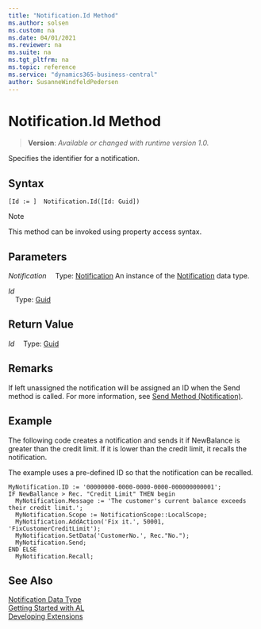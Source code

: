 ```yaml
---
title: "Notification.Id Method"
ms.author: solsen
ms.custom: na
ms.date: 04/01/2021
ms.reviewer: na
ms.suite: na
ms.tgt_pltfrm: na
ms.topic: reference
ms.service: "dynamics365-business-central"
author: SusanneWindfeldPedersen
---
```

[//]: # (START>DO_NOT_EDIT)
[//]: # (IMPORTANT:Do not edit any of the content between here and the END>DO_NOT_EDIT.)
[//]: # (Any modifications should be made in the .xml files in the ModernDev repo.)
# Notification.Id Method
> **Version**: _Available or changed with runtime version 1.0._

Specifies the identifier for a notification.


## Syntax
```
[Id := ]  Notification.Id([Id: Guid])
```
> [!NOTE]
> This method can be invoked using property access syntax.
## Parameters
*Notification*
&emsp;Type: [Notification](notification-data-type.md)
An instance of the [Notification](notification-data-type.md) data type.

*Id*  
&emsp;Type: [Guid](../guid/guid-data-type.md)  
  


## Return Value
*Id*
&emsp;Type: [Guid](../guid/guid-data-type.md)



[//]: # (IMPORTANT: END>DO_NOT_EDIT)

## Remarks
If left unassigned the notification will be assigned an ID when the Send method is called. For more information, see [Send Method (Notification)](../../methods-auto/notification/notification-send-method.md).

##  Example
The following code creates a notification and sends it if NewBalance is greater than the credit limit. If it is lower than the credit limit, it recalls the notification.

The example uses a pre-defined ID so that the notification can be recalled.

```al
MyNotification.ID := '00000000-0000-0000-0000-000000000001';
IF NewBallance > Rec. "Credit Limit" THEN begin
  MyNotification.Message := 'The customer's current balance exceeds their credit limit.';
  MyNotification.Scope := NotificationScope::LocalScope;
  MyNotification.AddAction('Fix it.', 50001, 'FixCustomerCreditLimit');
  MyNotification.SetData('CustomerNo.', Rec."No.");
  MyNotification.Send;
END ELSE
  MyNotification.Recall;
```

## See Also
[Notification Data Type](notification-data-type.md)  
[Getting Started with AL](../../devenv-get-started.md)  
[Developing Extensions](../../devenv-dev-overview.md)